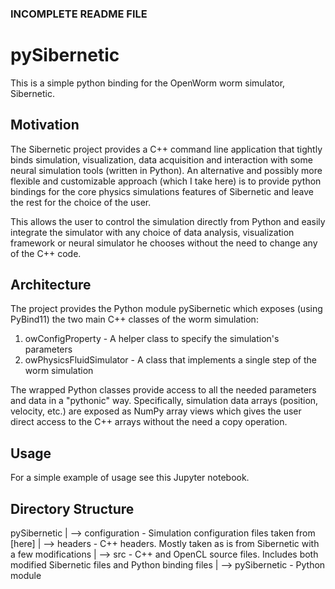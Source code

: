 ### INCOMPLETE README FILE 
# pySibernetic

This is a simple python binding for the OpenWorm worm simulator, Sibernetic.

## Motivation

The Sibernetic project provides a C++ command line application that tightly binds
simulation, visualization, data acquisition and interaction with some neural simulation tools
(written in Python).
An alternative and possibly more flexible and customizable approach (which I take here)
is to provide python bindings for the core physics simulations features of Sibernetic and leave the rest for the choice of the user.

This allows the user to control the simulation directly from Python and easily integrate the simulator with any choice of data analysis, visualization framework or neural simulator he chooses without the need to change any of the C++ code.

## Architecture

The project provides the Python module pySibernetic which exposes (using PyBind11) the two main C++ classes of the worm simulation:

1. owConfigProperty - A helper class to specify the simulation's parameters
2. owPhysicsFluidSimulator - A class that implements a single step of the worm simulation

The wrapped Python classes provide access to all the needed parameters and data in a "pythonic" way. Specifically, simulation data arrays (position, velocity, etc.) are exposed as NumPy array views which gives the user direct access to the C++ arrays without the need a copy operation.   

## Usage

For a simple example of usage see this Jupyter notebook.

## Directory Structure

pySibernetic
|
--> configuration - Simulation configuration files taken from [here]
|
--> headers - C++ headers. Mostly taken as is from Sibernetic with a few modifications
|
--> src - C++ and OpenCL source files. Includes both modified Sibernetic files and
Python binding files
|
--> pySibernetic - Python module
